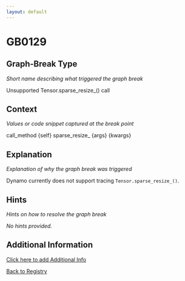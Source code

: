 ```yaml
---
layout: default
---
```

# GB0129

## Graph-Break Type
*Short name describing what triggered the graph break*

Unsupported Tensor.sparse_resize_() call

## Context
*Values or code snippet captured at the break point*

call_method {self} sparse_resize_ {args} {kwargs}

## Explanation
*Explanation of why the graph break was triggered*

Dynamo currently does not support tracing `Tensor.sparse_resize_()`.

## Hints
*Hints on how to resolve the graph break*

*No hints provided.*


## Additional Information

<!-- ADDITIONAL INFORMATION START - Add custom information below this line -->

<!-- ADDITIONAL INFORMATION END -->


[Click here to add Additional Info](https://github.com/pytorch-labs/compile-graph-break-site/edit/main/docs/gb/gb0129.md)

[Back to Registry](../index.html)
